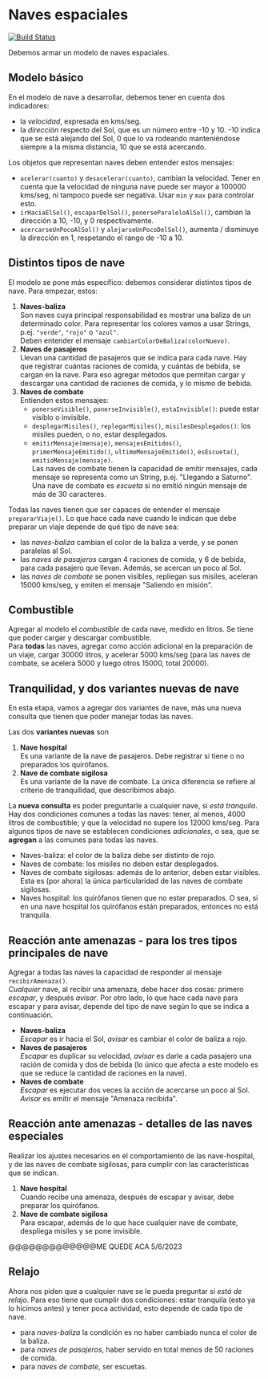 # Naves espaciales
 
[![Build Status](https://travis-ci.org/wollok/naves-espaciales.svg?branch=master)](https://travis-ci.org/wollok/naves-espaciales)


Debemos armar un modelo de naves espaciales.


## Modelo básico
En el modelo de nave a desarrollar, debemos tener en cuenta dos indicadores:
- la _velocidad_, expresada en kms/seg.
- la _dirección_ respecto del Sol, que es un número entre -10 y 10. -10 indica que se está alejando del Sol, 0 que lo va rodeando manteniéndose siempre a la misma distancia, 10 que se está acercando.

Los objetos que representan naves deben entender estos mensajes:
- `acelerar(cuanto)` y `desacelerar(cuanto)`, cambian la velocidad. Tener en cuenta que la velocidad de ninguna nave puede ser mayor a 100000 kms/seg, ni tampoco puede ser negativa. Usar `min` y `max` para controlar esto.
- `irHaciaElSol()`, `escaparDelSol()`, `ponerseParaleloAlSol()`, cambian la dirección a 10, -10, y 0 respectivamente.
- `acercarseUnPocoAlSol()` y `alejarseUnPocoDelSol()`, aumenta / disminuye la dirección en 1, respetando el rango de -10 a 10.

 
## Distintos tipos de nave
El modelo se pone más específico: debemos considerar distintos tipos de nave. Para empezar, estos:
1. **Naves-baliza**  
Son naves cuya principal responsabilidad es mostrar una baliza de un determinado color. Para representar los colores vamos a usar Strings, p.ej. `"verde"`, `"rojo"` o `"azul"`.  
Deben entender el mensaje `cambiarColorDeBaliza(colorNuevo)`.
1. **Naves de pasajeros**  
Llevan una cantidad de pasajeros que se indica para cada nave. Hay que registrar cuántas raciones de comida, y cuántas de bebida, se cargan en la nave. Para eso agregar métodos que permitan cargar y descargar una cantidad de raciones de comida, y lo mismo de bebida. 
1. **Naves de combate**  
Entienden estos mensajes:
	- `ponerseVisible()`, `ponerseInvisible()`, `estaInvisible()`: puede estar visiblo o invisible.
	- `desplegarMisiles()`, `replegarMisiles()`, `misilesDesplegados()`: los misiles pueden, o no, estar desplegados.
	- `emitirMensaje(mensaje)`, `mensajesEmitidos()`, `primerMensajeEmitido()`, `ultimoMensajeEmitido()`, `esEscueta()`, `emitioMensaje(mensaje)`.  
	 Las naves de combate tienen la capacidad de emitir mensajes, cada mensaje se representa como un String, p.ej. "Llegando a Saturno". Una nave de combate es _escueta_ si no emitió ningún mensaje de más de 30 caracteres.
	 
Todas las naves tienen que ser capaces de entender el mensaje `prepararViaje()`. Lo que hace cada nave cuando le indican que debe preparar un viaje depende de qué tipo de nave sea:
- las _naves-baliza_ cambian el color de la baliza a verde, y se ponen paralelas al Sol.
- las _naves de pasajeros_ cargan 4 raciones de comida, y 6 de bebida, para cada pasajero que llevan. Además, se acercan un poco al Sol.
- las _naves de combate_ se ponen visibles, repliegan sus misiles, aceleran 15000 kms/seg, y emiten el mensaje "Saliendo en misión".


## Combustible
Agregar al modelo el _combustible_ de cada nave, medido en litros. Se tiene que poder cargar y descargar combustible.  
Para **todas** las naves, agregar como acción adicional en la preparación de un viaje, cargar 30000 litros, y acelerar 5000 kms/seg (para las naves de combate, se acelera 5000 y luego otros 15000, total 20000).


## Tranquilidad, y dos variantes nuevas de nave
En esta etapa, vamos a agregar dos variantes de nave, más una nueva consulta que tienen que poder manejar todas las naves.

Las dos **variantes nuevas** son
1. **Nave hospital**  
Es una variante de la nave de pasajeros. Debe registrar si tiene o no preparados los quirófanos.  
1. **Nave de combate sigilosa**  
Es una variante de la nave de combate. La única diferencia se refiere al criterio de tranquilidad, que describimos abajo.

La **nueva consulta** es poder preguntarle a cualquier nave, si _está tranquila_.
Hay dos condiciones comunes a todas las naves: tener, al menos, 4000 litros de combustible; y que la velocidad no supere los 12000 kms/seg.
Para algunos tipos de nave se establecen condiciones _adicionales_, o sea, que se **agregan** a las comunes para todas las naves.
- Naves-baliza: el color de la baliza debe ser distinto de rojo.
- Naves de combate: los misiles no deben estar desplegados.
- Naves de combate sigilosas: además de lo anterior, deben estar visibles. Esta es (por ahora) la única particularidad de las naves de combate sigilosas.
- Naves hospital: los quirófanos tienen que no estar preparados. O sea, si en una nave hospital los quirófanos están preparados, entonces no está tranquila.


## Reacción ante amenazas - para los tres tipos principales de nave
Agregar a todas las naves la capacidad de responder al mensaje `recibirAmenaza()`.  
_Cualquier_ nave, al recibir una amenaza, debe hacer dos cosas: primero _escapar_, y después _avisar_. 
Por otro lado, lo que hace cada nave para escapar y para avisar, depende del tipo de nave según lo que se indica a continuación.
- **Naves-baliza**  
_Escapar_ es ir hacia el Sol, _avisar_ es cambiar el color de baliza a rojo.
- **Naves de pasajeros**  
_Escapar_ es duplicar su velocidad, _avisar_ es darle a cada pasajero una ración de comida y dos de bebida (lo único que afecta a este modelo es que se reduce la cantidad de raciones en la nave).
- **Naves de combate**  
_Escapar_ es ejecutar dos veces la acción de acercarse un poco al Sol. _Avisar_ es emitir el mensaje "Amenaza recibida".


## Reacción ante amenazas - detalles de las naves especiales
Realizar los ajustes necesarios en el comportamiento de las nave-hospital, y de las naves de combate sigilosas, para cumplir con las características que se indican.
1. **Nave hospital**  
Cuando recibe una amenaza, después de escapar y avisar, debe preparar los quirófanos.
1. **Nave de combate sigilosa**  
Para escapar, además de lo que hace cualquier nave de combate, despliega misiles y se pone invisible.  

@@@@@@@@@@@@@ME QUEDE ACA 5/6/2023
## Relajo 
Ahora nos piden que a cualquier nave se le pueda preguntar si _está de relajo_. Para eso tiene que cumplir dos condiciones: estar tranquila (esto ya lo hicimos antes) y tener poca actividad, esto depende de cada tipo de nave.
- para _naves-baliza_ la condición es no haber cambiado nunca el color de la baliza.
- para _naves de pasajeros_, haber servido en total menos de 50 raciones de comida.
- para _naves de combate_, ser escuetas.